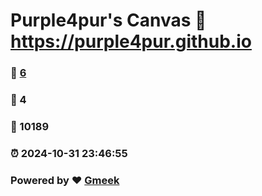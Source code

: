 # Purple4pur's Canvas :link: https://purple4pur.github.io 
### :page_facing_up: [6](https://purple4pur.github.io/tag.html) 
### :speech_balloon: 4 
### :hibiscus: 10189 
### :alarm_clock: 2024-10-31 23:46:55 
### Powered by :heart: [Gmeek](https://github.com/Meekdai/Gmeek)

